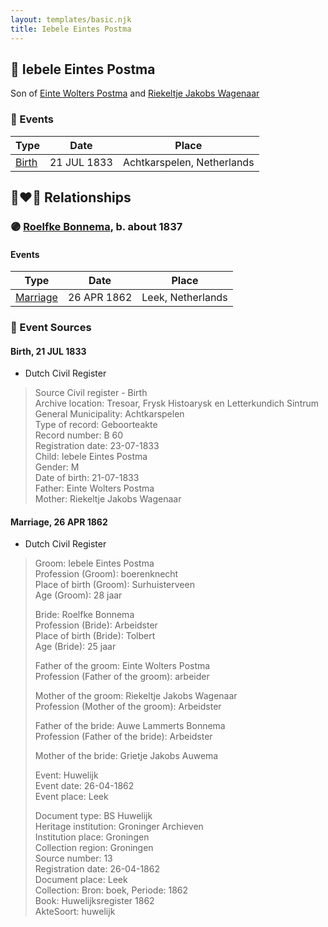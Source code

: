 ```yaml
---
layout: templates/basic.njk
title: Iebele Eintes Postma
---
```

## 🔵 Iebele Eintes Postma

Son of [Einte Wolters Postma](/people/1/18880768) and [Riekeltje Jakobs Wagenaar](/people/7/77820694)

### 📆 Events

Type | Date | Place
------ | ------ | ------
[Birth](#event-6da63a2f-9c7f-4e7d-b358-7509f8fcb633) | 21 JUL 1833 | Achtkarspelen, Netherlands

## 👩‍❤️‍👨 Relationships

### 🟣 [Roelfke Bonnema](/people/6/6778152), b. about 1837

#### Events

Type | Date | Place
------ | ------ | ------
[Marriage](#event-9819303b-20b4-4045-98a5-cb3926bfc926) | 26 APR 1862 | Leek, Netherlands
### 📰 Event Sources

#### <a id="event-6da63a2f-9c7f-4e7d-b358-7509f8fcb633"></a> Birth, 21 JUL 1833
* Dutch Civil Register
>   
  > Source Civil register - Birth  
  > Archive location: Tresoar, Frysk Histoarysk en Letterkundich Sintrum  
  > General Municipality: Achtkarspelen  
  > Type of record: Geboorteakte  
  > Record number: B 60  
  > Registration date: 23-07-1833  
  > Child: Iebele Eintes Postma  
  > Gender: M  
  > Date of birth: 21-07-1833  
  > Father: Einte Wolters Postma  
  > Mother: Riekeltje Jakobs Wagenaar
#### <a id="event-9819303b-20b4-4045-98a5-cb3926bfc926"></a> Marriage, 26 APR 1862
* Dutch Civil Register
>   
  > Groom: Iebele Eintes Postma  
  > Profession (Groom): boerenknecht  
  > Place of birth (Groom): Surhuisterveen  
  > Age (Groom): 28 jaar  
  >   
  > Bride: Roelfke Bonnema  
  > Profession (Bride): Arbeidster  
  > Place of birth (Bride): Tolbert  
  > Age (Bride): 25 jaar  
  >   
  > Father of the groom: Einte Wolters Postma  
  > Profession (Father of the groom): arbeider  
  >   
  > Mother of the groom: Riekeltje Jakobs Wagenaar  
  > Profession (Mother of the groom): Arbeidster  
  >   
  > Father of the bride: Auwe Lammerts Bonnema  
  > Profession (Father of the bride): Arbeidster  
  >   
  > Mother of the bride: Grietje Jakobs Auwema  
  >   
  > Event: Huwelijk  
  > Event date: 26-04-1862  
  > Event place: Leek  
  >   
  > Document type: BS Huwelijk  
  > Heritage institution: Groninger Archieven  
  > Institution place: Groningen  
  > Collection region: Groningen  
  > Source number: 13  
  > Registration date: 26-04-1862  
  > Document place: Leek  
  > Collection: Bron: boek, Periode: 1862  
  > Book: Huwelijksregister 1862  
  > AkteSoort: huwelijk  
  >
